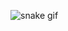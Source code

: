 ![snake gif](https://github.com/LuizHenriqueFN/LuizHenriqueFN/blob/output/github-contribution-grid-snake.gif)
